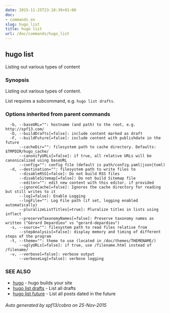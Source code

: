 ```yaml
---
date: 2015-11-25T23:10:39+01:00
doc:
- commands_en
slug: hugo_list
title: hugo list
url: /doc/commands/hugo_list
---
```


## hugo list

Listing out various types of content

### Synopsis


Listing out various types of content.

List requires a subcommand, e.g. `hugo list drafts`.

### Options inherited from parent commands

```
  -b, --baseURL="": hostname (and path) to the root, e.g. http://spf13.com/
  -D, --buildDrafts[=false]: include content marked as draft
  -F, --buildFuture[=false]: include content with publishdate in the future
      --cacheDir="": filesystem path to cache directory. Defaults: $TMPDIR/hugo_cache/
      --canonifyURLs[=false]: if true, all relative URLs will be canonicalized using baseURL
      --config="": config file (default is path/config.yaml|json|toml)
  -d, --destination="": filesystem path to write files to
      --disableRSS[=false]: Do not build RSS files
      --disableSitemap[=false]: Do not build Sitemap file
      --editor="": edit new content with this editor, if provided
      --ignoreCache[=false]: Ignores the cache directory for reading but still writes to it
      --log[=false]: Enable Logging
      --logFile="": Log File path (if set, logging enabled automatically)
      --pluralizeListTitles[=true]: Pluralize titles in lists using inflect
      --preserveTaxonomyNames[=false]: Preserve taxonomy names as written ("Gérard Depardieu" vs "gerard-depardieu")
  -s, --source="": filesystem path to read files relative from
      --stepAnalysis[=false]: display memory and timing of different steps of the program
  -t, --theme="": theme to use (located in /doc/themes/THEMENAME/)
      --uglyURLs[=false]: if true, use /filename.html instead of /filename/
  -v, --verbose[=false]: verbose output
      --verboseLog[=false]: verbose logging
```

### SEE ALSO
* [hugo](/doc/commands/hugo/)	 - hugo builds your site
* [hugo list drafts](/doc/commands/hugo_list_drafts/)	 - List all drafts
* [hugo list future](/doc/commands/hugo_list_future/)	 - List all posts dated in the future

###### Auto generated by spf13/cobra on 25-Nov-2015

